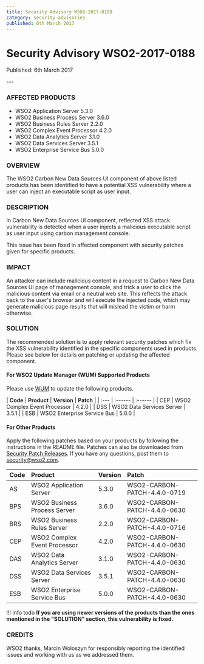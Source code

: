 ```yaml
---
title: Security Advisory WSO2-2017-0188
category: security-advisories
published: 6th March 2017
---
```


# Security Advisory WSO2-2017-0188

<p class="doc-info">Published: 6th March 2017</p>
---

### AFFECTED PRODUCTS
* WSO2 Application Server 5.3.0
* WSO2 Business Process Server 3.6.0
* WSO2 Business Rules Server 2.2.0
* WSO2 Complex Event Processor 4.2.0
* WSO2 Data Analytics Server 3.1.0
* WSO2 Data Services Server 3.5.1
* WSO2 Enterprise Service Bus 5.0.0


### OVERVIEW
The WSO2 Carbon New Data Sources UI component of above listed products has been identified to have a potential XSS vulnerability where a user can inject an executable script as user input.


### DESCRIPTION
In Carbon New Data Sources UI component, reflected XSS attack vulnerability is detected when a user injects a malicious executable script as user input using carbon management console.

This issue has been fixed in affected component with security patches given for specific products.


### IMPACT
An attacker can include malicious content in a request to Carbon New Data Sources UI page of management console, and trick a user to click the malicious content via email or a neutral web site. This reflects the attack back to the user's browser and will execute the injected code, which may generate malicious page results that will mislead the victim or harm otherwise.


### SOLUTION
The recommended solution is to apply relevant security patches which fix the XSS vulnerability identified in the specific components used in products. Please see below for details on patching or updating the affected component.

#### For WSO2 Update Manager (WUM) Supported Products
Please use [WUM](https://wso2.com/updates/wum/) to update the following products.

| **Code** | **Product**          | **Version** | **Patch**                    |
| :--- | :------ | :------ |
| CEP | WSO2 Complex Event Processor | 4.2.0 |
| DSS | WSO2 Data Services Server | 3.5.1 |
| ESB | WSO2 Enterprise Service Bus | 5.0.0 |


#### For Other Products
Apply the following patches based on your products by following the instructions in the README file. Patches can also be downloaded from [Security Patch Releases](https://wso2.com/security-patch-releases/). If you have any questions, post them to <security@wso2.com>.


| Code | Product | Version | Patch | 
| :--- | :------ | :------ | :---- |
| AS | WSO2 Application Server | 5.3.0 | WSO2-CARBON-PATCH-4.4.0-0719 |
| BPS | WSO2 Business Process Server | 3.6.0 | WSO2-CARBON-PATCH-4.4.0-0630 |
| BRS | WSO2 Business Rules Server | 2.2.0 | WSO2-CARBON-PATCH-4.4.0-0716 |
| CEP | WSO2 Complex Event Processor | 4.2.0 | WSO2-CARBON-PATCH-4.4.0-0630 |
| DAS | WSO2 Data Analytics Server | 3.1.0 | WSO2-CARBON-PATCH-4.4.0-0630 |
| DSS | WSO2 Data Services Server | 3.5.1 | WSO2-CARBON-PATCH-4.4.0-0630 |
| ESB | WSO2 Enterprise Service Bus | 5.0.0 | WSO2-CARBON-PATCH-4.4.0-0630 | 


!!! info todo
    **If you are using newer versions of the products than the ones mentioned in the "SOLUTION" section, this vulnerability is fixed.**


### CREDITS
WSO2 thanks, Marcin Woloszyn for responsibly reporting the identified issues and working with us as we addressed them.
